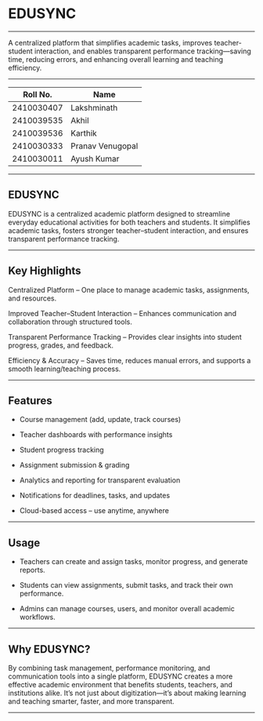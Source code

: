 # EDUSYNC

---------------------------------------------------------------------------------------------------------

A centralized platform that simplifies academic tasks, improves teacher-student interaction, and enables transparent performance tracking—saving time, reducing errors, and enhancing overall learning and teaching efficiency.

---------------------------------------------------------------------------------------------------------

| Roll No.   | Name             |
|------------|------------------|
| 2410030407 | Lakshminath      |
| 2410039535 | Akhil            |
| 2410039536 | Karthik          |
| 2410030333 | Pranav Venugopal |
| 2410030011 | Ayush Kumar      |

---------------------------------------------------------------------------------------------------------

EDUSYNC
-------

EDUSYNC is a centralized academic platform designed to streamline everyday educational activities for both teachers and students. It simplifies academic tasks, fosters stronger teacher–student interaction, and ensures transparent performance tracking.

---------------------------------------------------------------------------------------------------------

 Key Highlights
--------------

Centralized Platform – One place to manage academic tasks, assignments, and resources.

Improved Teacher–Student Interaction – Enhances communication and collaboration through structured tools.

Transparent Performance Tracking – Provides clear insights into student progress, grades, and feedback.

Efficiency & Accuracy – Saves time, reduces manual errors, and supports a smooth learning/teaching process.

---------------------------------------------------------------------------------------------------------

Features
--------

* Course management (add, update, track courses)

* Teacher dashboards with performance insights

* Student progress tracking

* Assignment submission & grading

* Analytics and reporting for transparent evaluation

* Notifications for deadlines, tasks, and updates

* Cloud-based access – use anytime, anywhere

---------------------------------------------------------------------------------------------------------

Usage
-----

* Teachers can create and assign tasks, monitor progress, and generate reports.

* Students can view assignments, submit tasks, and track their own performance.

* Admins can manage courses, users, and monitor overall academic workflows.

---------------------------------------------------------------------------------------------------------

 Why EDUSYNC?
-------------

By combining task management, performance monitoring, and communication tools into a single platform, EDUSYNC creates a more effective academic environment that benefits students, teachers, and institutions alike. It’s not just about digitization—it’s about making learning and teaching smarter, faster, and more transparent.

---------------------------------------------------------------------------------------------------------
